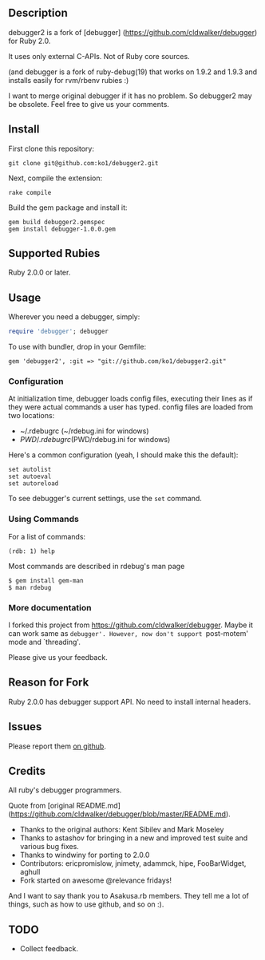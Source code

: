 ## Description

debugger2 is a fork of [debugger] (https://github.com/cldwalker/debugger) for Ruby 2.0.

It uses only external C-APIs. Not of Ruby core sources.

(and debugger is a fork of ruby-debug(19) that works on 1.9.2 and 1.9.3 and installs easily for rvm/rbenv rubies :)

I want to merge original debugger if it has no problem. So debugger2 may be obsolete. Feel free to give us your comments.

## Install

First clone this repository:

```shell
git clone git@github.com:ko1/debugger2.git
```

Next, compile the extension:

```shell
rake compile
```

Build the gem package and install it:

```shell
gem build debugger2.gemspec
gem install debugger-1.0.0.gem
```

## Supported Rubies

Ruby 2.0.0 or later.

## Usage

Wherever you need a debugger, simply:

```ruby
require 'debugger'; debugger
```

To use with bundler, drop in your Gemfile:

    gem 'debugger2', :git => "git://github.com/ko1/debugger2.git"

### Configuration

At initialization time, debugger loads config files, executing their lines
as if they were actual commands a user has typed. config files are loaded
from two locations:

* ~/.rdebugrc (~/rdebug.ini for windows)
* $PWD/.rdebugrc ($PWD/rdebug.ini for windows)

Here's a common configuration (yeah, I should make this the default):

    set autolist
    set autoeval
    set autoreload

To see debugger's current settings, use the `set` command.

### Using Commands

For a list of commands:

    (rdb: 1) help

Most commands are described in rdebug's man page

    $ gem install gem-man
    $ man rdebug

### More documentation

I forked this project from <https://github.com/cldwalker/debugger>.
Maybe it can work same as `debugger'.
However, now don't support `post-motem' mode and `threading'.

Please give us your feedback.

## Reason for Fork

Ruby 2.0.0 has debugger support API. No need to install internal headers.

## Issues
Please report them [on github](http://github.com/ko1/debugger2/issues).

## Credits

All ruby's debugger programmers.

Quote from [original README.md] (https://github.com/cldwalker/debugger/blob/master/README.md).

* Thanks to the original authors: Kent Sibilev and Mark Moseley
* Thanks to astashov for bringing in a new and improved test suite and various bug fixes.
* Thanks to windwiny for porting to 2.0.0
* Contributors: ericpromislow, jnimety, adammck, hipe, FooBarWidget, aghull
* Fork started on awesome @relevance fridays!

And I want to say thank you to Asakusa.rb members. They tell me a lot of things, such as how to use github, and so on :).

## TODO

* Collect feedback.

